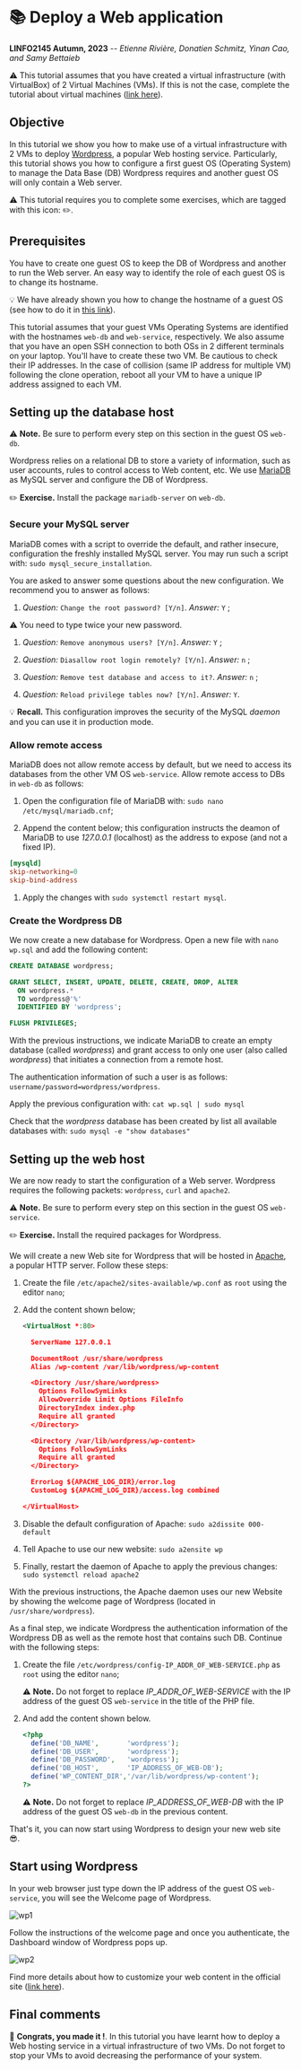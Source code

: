 # :books: Deploy a Web application

**LINFO2145 Autumn, 2023** -- *Etienne Rivière, Donatien Schmitz, Yinan Cao, and Samy Bettaieb*

:warning:
This tutorial assumes that you have created a virtual infrastructure (with VirtualBox) of 2 Virtual Machines (VMs). If this is not the case, complete the tutorial about virtual machines ([link here](README.md)).

## Objective

In this tutorial we show you how to make use of a virtual infrastructure with 2 VMs to deploy [Wordpress](https://wordpress.com/), a popular Web hosting service.
Particularly, this tutorial shows you how to configure a first guest OS (Operating System) to manage the Data Base (DB) Wordpress requires and another guest OS will only contain a Web server.

:warning:
This tutorial requires you to complete some exercises, which are tagged with this icon: :pencil2:.

## Prerequisites

You have to create one guest OS to keep the DB of Wordpress and another to run the Web server.
An easy way to identify the role of each guest OS is to change its hostname.

:bulb:
We have already shown you how to change the hostname of a guest OS (see how to do it in [this link](README.md#log-on-the-vm-clone)).

This tutorial assumes that your guest VMs Operating Systems are identified with the hostnames `web-db` and `web-service`, respectively.
We also assume that you have an open SSH connection to both OSs in 2 different terminals on your laptop.
You'll have to create these two VM. Be cautious to check their IP addresses. In the case of collision (same IP address for multiple VM) following the clone operation, reboot all your VM to have a unique IP address assigned to each VM.

## Setting up the database host

:warning: **Note.**
Be sure to perform every step on this section in the guest OS `web-db`.

Wordpress relies on a relational DB to store a variety of information, such as user accounts, rules to control access to Web content, etc. We use [MariaDB](https://mariadb.org/) as MySQL server and configure the DB of Wordpress.

:pencil2: **Exercise.**
Install the package `mariadb-server` on `web-db`.

### Secure your MySQL server

MariaDB comes with a script to override the default, and rather insecure, configuration the freshly installed MySQL server. You may run such a script with: `sudo mysql_secure_installation`.

You are asked to answer some questions about the new configuration. We recommend you to answer as follows:

1. *Question:* `Change the root password? [Y/n]`. *Answer:* `Y` ;

  :warning: You need to type twice your new password.

1. *Question:* `Remove anonymous users? [Y/n]`. *Answer:* `Y` ;

1. *Question:* `Diasallow root login remotely? [Y/n]`. *Answer:* `n` ;

1. *Question:* `Remove test database and access to it?`. *Answer:* `n` ;

1. *Question:* `Reload privilege tables now? [Y/n]`. *Answer:* `Y`.

:bulb: **Recall.**
This configuration improves the security of the MySQL *daemon* and you can use it in production mode.

### Allow remote access

MariaDB does not allow remote access by default, but we need to access its databases from the other VM OS `web-service`. Allow remote access to DBs in `web-db` as follows:

1. Open the configuration file of MariaDB with: `sudo nano /etc/mysql/mariadb.cnf`;

1. Append the content below; this configuration instructs the deamon of MariaDB to use *127.0.0.1* (localhost) as the address to expose (and not a fixed IP).

```conf
[mysqld]
skip-networking=0
skip-bind-address
```

1. Apply the changes with `sudo systemctl restart mysql`.

### Create the Wordpress DB

We now create a new database for Wordpress. Open a new file with `nano wp.sql` and add the following content:

```sql
CREATE DATABASE wordpress;

GRANT SELECT, INSERT, UPDATE, DELETE, CREATE, DROP, ALTER
  ON wordpress.*
  TO wordpress@'%'
  IDENTIFIED BY 'wordpress';

FLUSH PRIVILEGES;
```

With the previous instructions, we indicate MariaDB to create an empty database (called *wordpress*) and grant access to only one user (also called *wordpress*) that initiates a connection from a remote host.

The authentication information of such a user is as follows: `username/password=wordpress/wordpress`.

Apply the previous configuration with: `cat wp.sql | sudo mysql`

Check that the *wordpress* database has been created by list all available databases with: `sudo mysql -e "show databases"`

## Setting up the web host

We are now ready to start the configuration of a Web server. Wordpress requires the following packets: `wordpress`, `curl` and `apache2`.

:warning: **Note.**
Be sure to perform every step on this section in the guest OS `web-service`.

:pencil2: **Exercise.**
Install the required packages for Wordpress.

We will create a new Web site for Wordpress that will be hosted in [Apache](https://httpd.apache.org/), a popular HTTP server. Follow these steps:

1. Create the file `/etc/apache2/sites-available/wp.conf` as `root` using the editor `nano`;

1. Add the content shown below;

    ```xml
    <VirtualHost *:80>

      ServerName 127.0.0.1

      DocumentRoot /usr/share/wordpress
      Alias /wp-content /var/lib/wordpress/wp-content

      <Directory /usr/share/wordpress>
        Options FollowSymLinks
        AllowOverride Limit Options FileInfo
        DirectoryIndex index.php
        Require all granted
      </Directory>

      <Directory /var/lib/wordpress/wp-content>
        Options FollowSymLinks
        Require all granted
      </Directory>

      ErrorLog ${APACHE_LOG_DIR}/error.log
      CustomLog ${APACHE_LOG_DIR}/access.log combined

    </VirtualHost>
    ```

1. Disable the default configuration of Apache: `sudo a2dissite 000-default`

1. Tell Apache to use our new website: `sudo a2ensite wp`

1. Finally, restart the daemon of Apache to apply the previous changes: `sudo systemctl reload apache2`

With the previous instructions, the Apache daemon uses our new Website by showing the welcome page of Wordpress (located in `/usr/share/wordpress`).

As a final step, we indicate Wordpress the authentication information of the Wordpress DB as well as the remote host that contains such DB. Continue with the following steps:

1. Create the file `/etc/wordpress/config-IP_ADDR_OF_WEB-SERVICE.php` as `root` using the editor `nano`;

    :warning: **Note.**
    Do not forget to replace *IP_ADDR_OF_WEB-SERVICE* with the IP address of the guest OS `web-service` in the title of the PHP file.

1. And add the content shown below.

    ```php
    <?php
      define('DB_NAME',       'wordpress');
      define('DB_USER',       'wordpress');
      define('DB_PASSWORD',   'wordpress');
      define('DB_HOST',       'IP_ADDRESS_OF_WEB-DB');
      define('WP_CONTENT_DIR','/var/lib/wordpress/wp-content');
    ?>
    ```

    :warning: **Note.**
    Do not forget to replace *IP_ADDRESS_OF_WEB-DB* with the IP address of the guest OS `web-db` in the previous content.

That's it, you can now start using Wordpress to design your new web site :sunglasses:.

## Start using Wordpress

In your web browser just type down the IP address of the guest OS `web-service`, you will see the Welcome page of Wordpress.

 ![wp1](figs/wordpress_welcome.png)

 Follow the instructions of the welcome page and once you authenticate, the Dashboard window of Wordpress pops up.

 ![wp2](figs/wordpress_dashboard.png)

Find more details about how to customize your web content in the official site ([link here](https://www.wordpress.com)).

## Final comments

:checkered_flag: **Congrats, you made it !**.
In this tutorial you have learnt how to deploy a Web hosting service in a virtual infrastructure of two VMs.
Do not forget to stop your VMs to avoid decreasing the performance of your system.
